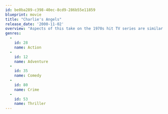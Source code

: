 ```yaml
---
id: be0ba289-c398-40ec-8cd9-286b55e11859
blueprint: movie
title: "Charlie's Angels"
release_date: '2000-11-02'
overview: "Aspects of this take on the 1970s hit TV series are similar to the original show :Angels Dylan, Natalie and Alex still work for Charlie and interface with Bosley. They still flip their hair, stop traffic with a smile and kick butt. The differences are the unsubtle humor, the martial arts training and the high-tech premise: This time, they're hot on the trail of stolen software."
genres:
  -
    id: 28
    name: Action
  -
    id: 12
    name: Adventure
  -
    id: 35
    name: Comedy
  -
    id: 80
    name: Crime
  -
    id: 53
    name: Thriller
---
```

